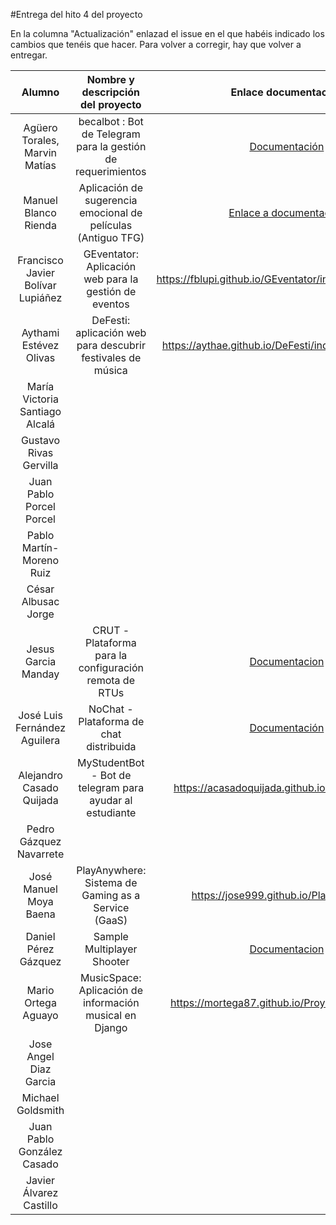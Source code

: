 #Entrega del hito 4 del proyecto

En la columna "Actualización" enlazad el issue en el que habéis
indicado los cambios que tenéis que hacer. Para volver a corregir, hay
que volver a entregar.

| Alumno  | Nombre y descripción del proyecto | Enlace documentación| Enlace a proyecto | Enlace a corrección de otro proyecto | Proyecto corregido por |
|:-:|:-:|:-:|:-:|:-:|:-:|
|Agüero Torales, Marvin Matías |becalbot : Bot de Telegram para la gestión de requerimientos |[Documentación](https://mmaguero.github.io/MII-CC16-17/) | [Proyecto](https://github.com/mmaguero/MII-CC16-17.git)| [Corrección](https://github.com/mmaguero/Ejercicios-CC16-17-MII/blob/master/Contenedores/CorreccionACompanhero.md) | |
|Manuel Blanco Rienda |Aplicación de sugerencia emocional de películas (Antiguo TFG)|[Enlace a documentación](https://github.com/manuelbr/Proyecto_CC/blob/master/README.md)|[Enlace a Proyecto](https://github.com/manuelbr/Proyecto_CC)|[Enlace a corrección a José Luis Fernández](https://github.com/okynos/ProyectoCC/blob/master/contenedores/correccion.md)|OK - Corregido por José Luis Fernández Aguilera|
| Francisco Javier Bolívar Lupiáñez | GEventator: Aplicación web para la gestión de eventos | https://fblupi.github.io/GEventator/index#contenedores | https://github.com/fblupi/GEventator | https://fblupi.github.io/GEventator/contenedores-otros | OK @AythaE|
|Aythami Estévez Olivas|DeFesti: aplicación web para descubrir festivales de música| https://aythae.github.io/DeFesti/index#contenedores | https://github.com/AythaE/DeFesti | https://aythae.github.io/DeFesti/prueba_contenedores_companieros| OK @fblupi |
|María Victoria Santiago Alcalá ||| |  | |
|Gustavo Rivas Gervilla||| |  | OK @acasadoquijada|
|Juan Pablo Porcel Porcel||| |  | |
|Pablo Martín-Moreno Ruiz||| |  | |
|César Albusac Jorge||| |  | |
|Jesus Garcia Manday|CRUT - Plataforma para la configuración remota de RTUs|[Documentacion](https://jmanday.github.io/CRUT/index#docker)|[Enlace al proyecto](https://github.com/jmanday/CRUT)|[Enlace correción 1](https://github.com/mortega87/ProyectoCC-16-17/issues/21) [Enlace correción 2](https://github.com/NestorsImagination/Sample-Multiplayer-Shooter/issues/25)|OK @mortega87
|José Luis Fernández Aguilera|NoChat - Plataforma de chat distribuida|[Documentación](https://okynos.github.io/ProyectoCC/)|[Nochat](https://github.com/okynos/ProyectoCC)|[Corrección](https://github.com/manuelbr/Proyecto_CC/blob/master/contenedores/Correcciones.md)|OK - Corregido por Manuel Blanco Rienda|
|Alejandro Casado Quijada|MyStudentBot - Bot de telegram para ayudar al estudiante|https://acasadoquijada.github.io/MyStudentBot/|https://github.com/acasadoquijada/MyStudentBot|https://acasadoquijada.github.io/MyStudentBot/correccionesDocker| |
|Pedro Gázquez Navarrete||| |  | |
| José Manuel Moya Baena | PlayAnywhere: Sistema de Gaming as a Service (GaaS) | https://jose999.github.io/PlayAnywhere/ | https://github.com/jose999/PlayAnywhere | | |
|Daniel Pérez Gázquez| Sample Multiplayer Shooter | [Documentacion](https://github.com/NestorsImagination/Sample-Multiplayer-Shooter/blob/master/README.md) | [Enlace a Proyecto](https://github.com/NestorsImagination/Sample-Multiplayer-Shooter) |  | OK @mmaguero OK @jmanday|
|Mario Ortega Aguayo|MusicSpace: Aplicación de información musical en Django|https://mortega87.github.io/ProyectoCC-16-17/|https://github.com/mortega87/ProyectoCC-16-17|[Enlace a corrección](https://github.com/mortega87/ProyectoCC-16-17/issues/21) | OK @jmanday |
|Jose Angel Diaz Garcia||| |  | |
|Michael Goldsmith||||||
|Juan Pablo González Casado||||||
| Javier Álvarez Castillo ||||
